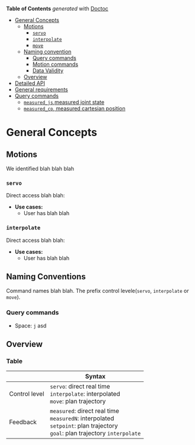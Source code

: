 **Table of Contents** _generated_ with [Doctoc](https://github.com/thlorenz/doctoc)

-  [General Concepts](#general-concepts)
   -  [Motions](#motions)
      -  [`servo`](#servo)
      -  [`interpolate`](interpolate)
      -  [`move`](#move)
   -  [Naming convention](#naming-conventions)
      -  [Query commands](#query-commands)
      -  [Motion commands](#motion-commands)
      -  [Data Validity](#data-validity)
   -  [Overview](#overview)
 -   [Detailed API](#detailed-api)
   -  [General requirements](#general-requirements)
   -  [Query commands](#query-commands)
      -  [`measured_js`,measured joint state](#measured_js-measured-joint-state)
      -  [`measured_cp`, measured cartesian position](#measured_cp-measured-cartesian-position)
      
# **General Concepts**
## Motions
We identified blah blah blah
### **`servo`**
Direct access blah blah:
- **Use cases:**
   -  User has blah blah
   
### **`interpolate`**
Direct access blah blah:
- **Use cases:**
   -  User has blah blah

## **Naming Conventions**
Command names blah blah. The prefix control levele(`servo`, `interpolate` or `move`).
### Query commands
-  Space: `j` asd

## Overview
### Table
| |**Syntax**|
|-|----------|
|Control level | `servo`: direct real time <br> `interpolate`: interpolated <br> `move`: plan trajectory |
|Feedback | `measured`: direct real time <br> `measuredN`: interpolated <br> `setpoint`: plan trajectory  <br> `goal`: plan trajectory `interpolate` |



